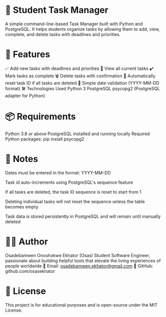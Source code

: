 # 📝 Student Task Manager
A simple command-line-based Task Manager built with Python and PostgreSQL. It helps students organize tasks by allowing them to add, view, complete, and delete tasks with deadlines and priorities.

# 🚀 Features
✅ Add new tasks with deadlines and priorities
👀 View all current tasks
✔️ Mark tasks as complete
🗑️ Delete tasks with confirmation
🔁 Automatically reset task ID if all tasks are deleted
🧠 Simple date validation (YYYY-MM-DD format)
🛠️ Technologies Used
Python 3
PostgreSQL
psycopg2 (PostgreSQL adapter for Python)
# 📦 Requirements
Python 3.8 or above
PostgreSQL installed and running locally
Required Python packages:
pip install psycopg2
# 📌 Notes
Dates must be entered in the format: YYYY-MM-DD

Task id auto-increments using PostgreSQL's sequence feature

If all tasks are deleted, the task ID sequence is reset to start from 1

Deleting individual tasks will not reset the sequence unless the table becomes empty

Task data is stored persistently in PostgreSQL and will remain until manually deleted

# 🧑‍💻 Author
Osadebamwen Onoshokwe Ekhator (Osas) Student Software Engineer, passionate about building helpful tools that elevate the living experiences of people worldwide 📧 Email: osadebamwen.ekhator@gmail.com 🐙 GitHub: github.com/osasekhator

# 📜 License
This project is for educational purposes and is open-source under the MIT License.

